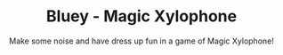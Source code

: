 ---
id: 4
title: Bluey - Magic Xylophone
subtitle: Make some noise and have dress up fun in a game of Magic Xylophone!
image: /assets/img/resources/bluey_magicxylophone_800x544.jpeg
link: https://www.bluey.tv/play/game-xylophone/
alt: 

caption:
  title: Bluey
  thumbnail: /assets/img/resources/bluey_magicxylophone_800x544.jpeg

tags: [all, web, bluey]
categories: games
---